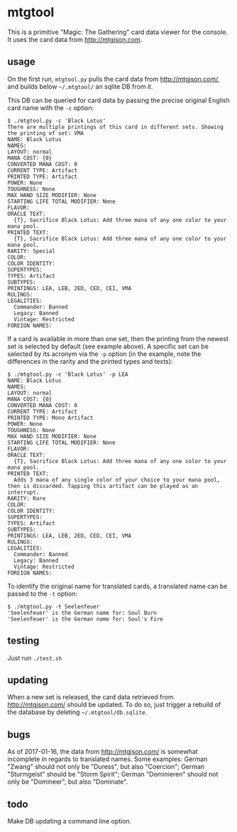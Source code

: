 mtgtool
=======

This is a primitive "Magic: The Gathering" card data viewer for the console. It
uses the card data from <http://mtgjson.com>.

usage
-----

On the first run, `mtgtool.py` pulls the card data from <http://mtgjson.com/>,
and builds below `~/.mtgtool/` an sqlite DB from it.

This DB can be queried for card data by passing the precise original English
card name with the `-c` option:

    $ ./mtgtool.py -c 'Black Lotus'
    There are multiple printings of this card in different sets. Showing the printing of set: VMA
    NAME: Black Lotus
    NAMES: 
    LAYOUT: normal
    MANA COST: {0}
    CONVERTED MANA COST: 0
    CURRENT TYPE: Artifact
    PRINTED TYPE: Artifact
    POWER: None
    TOUGHNESS: None
    MAX HAND SIZE MODIFIER: None
    STARTING LIFE TOTAL MODIFIER: None
    FLAVOR:
    ORACLE TEXT:
      {T}, Sacrifice Black Lotus: Add three mana of any one color to your mana pool.
    PRINTED TEXT:
      {T}, Sacrifice Black Lotus: Add three mana of any one color to your mana pool.
    RARITY: Special
    COLOR: 
    COLOR IDENTITY: 
    SUPERTYPES: 
    TYPES: Artifact
    SUBTYPES: 
    PRINTINGS: LEA, LEB, 2ED, CED, CEI, VMA
    RULINGS:
    LEGALITIES:
      Commander: Banned
      Legacy: Banned
      Vintage: Restricted
    FOREIGN NAMES:

If a card is available in more than one set, then the printing from the newest
set is selected by default (see example above). A specific set can be selected
by its acronym via the `-p` option (in the example, note the differences in the
rarity and the printed types and texts):

    $ ./mtgtool.py -c 'Black Lotus' -p LEA
    NAME: Black Lotus
    NAMES: 
    LAYOUT: normal
    MANA COST: {0}
    CONVERTED MANA COST: 0
    CURRENT TYPE: Artifact
    PRINTED TYPE: Mono Artifact
    POWER: None
    TOUGHNESS: None
    MAX HAND SIZE MODIFIER: None
    STARTING LIFE TOTAL MODIFIER: None
    FLAVOR:
    ORACLE TEXT:
      {T}, Sacrifice Black Lotus: Add three mana of any one color to your mana pool.
    PRINTED TEXT:
      Adds 3 mana of any single color of your choice to your mana pool, then is discarded. Tapping this artifact can be played as an interrupt.
    RARITY: Rare
    COLOR: 
    COLOR IDENTITY: 
    SUPERTYPES: 
    TYPES: Artifact
    SUBTYPES: 
    PRINTINGS: LEA, LEB, 2ED, CED, CEI, VMA
    RULINGS:
    LEGALITIES:
      Commander: Banned
      Legacy: Banned
      Vintage: Restricted
    FOREIGN NAMES:

To identify the original name for translated cards, a translated name can be
passed to the `-t` option:

    $ ./mtgtool.py -t Seelenfeuer
    'Seelenfeuer' is the German name for: Soul Burn
    'Seelenfeuer' is the German name for: Soul's Fire

testing
-------

Just run `./test.sh`

updating
--------

When a new set is released, the card data retrieved from <http://mtgjson.com/>
should be updated. To do so, just trigger a rebuild of the database by deleting
`~/.mtgtool/db.sqlite`.

bugs
----

As of 2017-01-16, the data from <http://mtgjson.com/> is somewhat incomplete in
regards to translated names. Some examples: German "Zwang" should not only be
"Duress", but also "Coercion"; German "Sturmgeist" should be "Storm Spirit";
German "Dominieren" should not only be "Domineer", but also "Dominate".

todo
----

Make DB updating a command line option.
